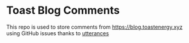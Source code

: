 # Toast Blog Comments
This repo is used to store comments from https://blog.toastenergy.xyz using GitHub issues thanks to [utterances](https://utteranc.es)
